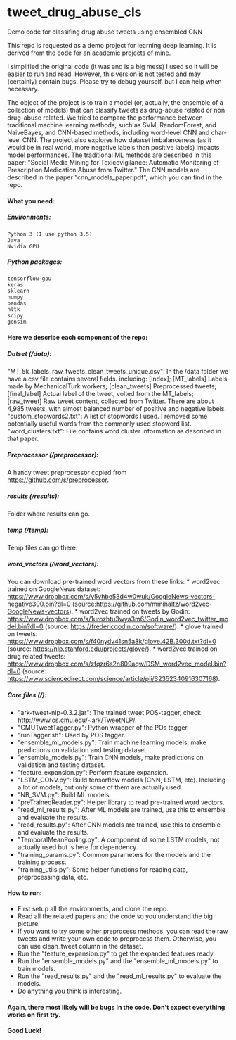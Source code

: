 # tweet_drug_abuse_cls
Demo code for classifing drug abuse tweets using ensembled CNN

This repo is requested as a demo project for learning deep learning. It is derived from the code for an academic projects of mine.

I simplified the original code (it was and is a big mess) I used so it will be easier to run and read. However, this version is not tested and may (certainly) contain bugs. Please try to debug yourself, but I can help when necessary.

The object of the project is to train a model (or, actually, the ensemble of a collection of models) that can classify tweets as drug-abuse related or non drug-abuse related. We tried to compare the performance between traditional machine learning methods, such as SVM, RandomForest, and NaiveBayes, and CNN-based methods, including word-level CNN and char-level CNN. The project also explores how dataset imbalanceness (as it would be in real world, more negative labels than positive labels) impacts model performances. The traditional ML methods are described in this paper: "Social Media Mining for Toxicovigilance: Automatic Monitoring of Prescription Medication Abuse from Twitter." The CNN models are described in the paper "cnn_models_paper.pdf", which you can find in the repo.

#### What you need:
  ##### Environments:
    Python 3 (I use python 3.5)
    Java
    Nvidia GPU
  ##### Python packages:
    tensorflow-gpu
    keras
    sklearn
    numpy
    pandas
    nltk
    scipy
    gensim
    

#### Here we describe each component of the repo:
##### Datset (/data):
  "MT_5k_labels_raw_tweets_clean_tweets_unique.csv": In the /data folder we have a csv file contains several fields. including: [index]; [MT_labels] Labels made by MechanicalTurk workers; [clean_tweets] Preprocessed tweets; [final_label] Actual label of the tweet, volted from the MT_labels; [raw_tweet] Raw tweet content, collected from Twitter. There are about 4,985 tweets, with almost balanced number of positive and negative labels.
  "custom_stopwords2.txt": A list of stopwords I used. I removed some potentially useful words from the commonly used stopword list.
  "word_clusters.txt": File contains word cluster information as described in that paper.
  
##### Preprocessor (/preprocessor):
  A handy tweet preprocessor copied from https://github.com/s/preprocessor.
  
##### results (/results):
  Folder where results can go.
  
##### temp (/temp):
  Temp files can go there.
  
##### word_vectors (/word_vectors):
  You can download pre-trained word vectors from these links:
    * word2vec trained on GoogleNews dataset: https://www.dropbox.com/s/y5vhbe53d4w0wuk/GoogleNews-vectors-negative300.bin?dl=0 (source:https://github.com/mmihaltz/word2vec-GoogleNews-vectors).
    * word2vec trained on tweets by Godin: https://www.dropbox.com/s/1urozhtu3wya3m6/Godin_word2vec_twitter_model.bin?dl=0 (source: https://fredericgodin.com/software/).
    * glove trained on tweets: https://www.dropbox.com/s/f40nydv41sn5a8k/glove.42B.300d.txt?dl=0 (source: https://nlp.stanford.edu/projects/glove/).
    * word2vec trained on drug related tweets: https://www.dropbox.com/s/zfqzr6s2n809aqw/DSM_word2vec_model.bin?dl=0 (source: https://www.sciencedirect.com/science/article/pii/S2352340916307168).
    
##### Core files (/):
  * "ark-tweet-nlp-0.3.2.jar": The trained tweet POS-tagger, check http://www.cs.cmu.edu/~ark/TweetNLP/.
  * "CMUTweetTagger.py": Python wrapper of the POs tagger.
  * "runTagger.sh": Used by POS tagger.
  * "ensemble_ml_models.py": Train machine learning models, make predictions on validation and testing dataset.
  * "ensemble_models.py": Train CNN models, make predictions on validation and testing dataset.
  * "feature_expansion.py": Perform feature expansion.
  * "LSTM_CONV.py": Build tensorflow models (CNN, LSTM, etc). Including a lot of models, but only some of them are actually used.
  * "NB_SVM.py": Build ML models.
  * "preTrainedReader.py": Helper library to read pre-trained word vectors.
  * "read_ml_results.py": After ML models are trained, use this to ensemble and evaluate the results.
  * "read_results.py": After CNN models are trained, use this to ensemble and evaluate the results.
  * "TemporalMeanPooling.py": A component of some LSTM models, not actually used but is here for dependency.
  * "training_params.py": Common parameters for the models and the training process.
  * "training_utils.py": Some helper functions for reading data, preprocessing data, etc.

#### How to run:
  * First setup all the environments, and clone the repo. 
  * Read all the related papers and the code so you understand the big picture.
  * If you want to try some other preprocess methods, you can read the raw tweets and write your own code to preprocess them. Otherwise, you can use clean_tweet column in the dataset.
  * Run the "feature_expansion.py" to get the expanded features ready.
  * Run the "ensemble_models.py" and the "ensemble_ml_models.py" to train models.
  * Run the "read_results.py" and the "read_ml_results.py" to evaluate the models.
  * Do anything you think is interesting.
  
#### Again, there most likely will be bugs in the code. Don't expect everything works on first try.

#### Good Luck!
  
  
